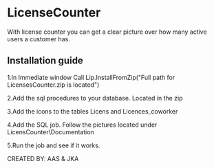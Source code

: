 #  LicenseCounter #

With license counter you can get a clear picture over how many active users a customer has.

## Installation guide
1.In Immediate window
Call Lip.InstallFromZip("Full path for LicensesCounter.zip is located")

2.Add the sql procedures to your database. Located in the zip

3.Add the icons to the tables Licens and Licences_coworker

4.Add the SQL job. Follow the pictures located under LicensCounter\Documentation

5.Run the job and see if it works.


CREATED BY: AAS & JKA
